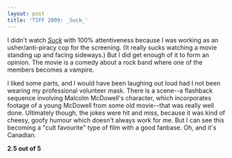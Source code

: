 ```yaml
---
layout: post
title: 'TIFF 2009: _Suck_'
---
```


I didn't watch [_Suck_](http://www.imdb.com/title/tt1323605/) with 100% attentiveness because I was working as an usher/anti-piracy cop for the screening. (It really sucks watching a movie standing up and facing sideways.) But I did get enough of it to form an opinion. The movie is a comedy about a rock band where one of the members becomes a vampire.  
  
I liked some parts, and I would have been laughing out loud had I not been wearing my professional volunteer mask. There is a scene--a flashback sequence involving Malcolm McDowell's character, which incorporates footage of a young McDowell from some old movie--that was really well done. Ultimately though, the jokes were hit and miss, because it was kind of cheesy, goofy humour which doesn't always work for me. But I can see this becoming a "cult favourite" type of film with a good fanbase. Oh, and it's Canadian.  
  
**2.5 out of 5**
